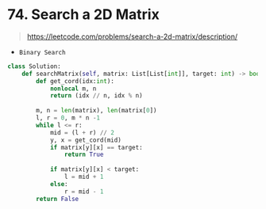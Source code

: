 # 74. Search a 2D Matrix
> https://leetcode.com/problems/search-a-2d-matrix/description/

- `Binary Search`


```py
class Solution:
    def searchMatrix(self, matrix: List[List[int]], target: int) -> bool:
        def get_cord(idx:int):
            nonlocal m, n
            return (idx // n, idx % n)
        
        m, n = len(matrix), len(matrix[0])
        l, r = 0, m * n -1
        while l <= r:
            mid = (l + r) // 2
            y, x = get_cord(mid)
            if matrix[y][x] == target:
                return True
            
            if matrix[y][x] < target:
                l = mid + 1
            else:
                r = mid - 1
        return False
```
